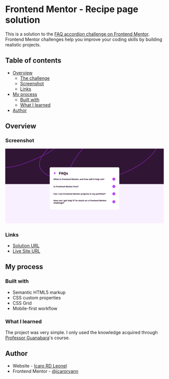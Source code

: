 # Frontend Mentor - Recipe page solution

This is a solution to the [FAQ accordion challenge on Frontend Mentor](https://www.frontendmentor.io/challenges/faq-accordion-wyfFdeBwBz). Frontend Mentor challenges help you improve your coding skills by building realistic projects. 

## Table of contents

- [Overview](#overview)
  - [The challenge](#the-challenge)
  - [Screenshot](#screenshot)
  - [Links](#links)
- [My process](#my-process)
  - [Built with](#built-with)
  - [What I learned](#what-i-learned)
- [Author](#author)

## Overview

### Screenshot

![](./screenshot.png)

### Links

- [Solution URL](https://your-solution-url.com)
- [Live Site URL](https://icaroryann.github.io/frontendmentor-challenges/recipe-page-main/)

## My process

### Built with

- Semantic HTML5 markup
- CSS custom properties
- CSS Grid
- Mobile-first workflow

### What I learned

The project was very simple. I only used the knowledge acquired through [Professor Guanabara](https://www.cursoemvideo.com/)'s course.

## Author

- Website - [Icaro RD Leonel](https://github.com/icaroryann)
- Frontend Mentor - [@icaroryann](https://www.frontendmentor.io/profile/icaroryann)
